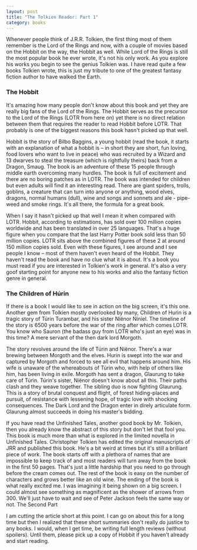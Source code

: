 ```yaml
---
layout: post
title: "The Tolkien Reader: Part 1"
category: books
---
```


Whenever people think of J.R.R. Tolkien, the first thing most of them remember is the Lord of the Rings and now, with a couple of movies based on the Hobbit on the way, the Hobbit as well. While Lord of the Rings is still the most popular book he ever wrote, it's not his only work. As you explore his works you begin to see the genius Tolkien was. I have read quite a few books Tolkien wrote, this is just my tribute to one of the greatest fantasy fiction author to have walked the Earth.

### The Hobbit

It's amazing how many people don't know about this book and yet they are really big fans of the Lord of the Rings. The Hobbit serves as the precursor to the Lord of the Rings (LOTR from here on) yet there is no direct relation between them that requires the reader to read Hobbit before LOTR. That probably is one of the biggest reasons this book hasn't picked up that well.

Hobbit is the story of Bilbo Baggins, a young hobbit (read the book, it starts with an explanation of what a hobbit is – in short they are short, fun loving, food lovers who want to live in peace) who was recruited by a Wizard and 13 dwarves to steal the treasure (which is rightfully theirs) back from a Dragon, Smaug. The book is an adventure of these 15 people through middle earth overcoming many hurdles. The book is full of excitement and there are no boring patches as in LOTR. The book was intended for children but even adults will find it an interesting read. There are giant spiders, trolls, goblins, a creature that can turn into anyone or anything, wood elves, dragons, normal humans (dull), wine and songs and sonnets and ale - pipe-weed and smoke rings. It's all there, the formula for a great book.

When I say it hasn't picked up that well I mean it when compared with LOTR. Hobbit, according to estimations, has sold over 100 million copies worldwide and has been translated in over 25 languages. That's a huge figure when you compare that the last Harry Potter book sold less than 50 million copies. LOTR sits above the combined figures of these 2 at around 150 million copies sold. Even with these figures, I see around and I see people I know – most of them haven't even heard of the Hobbit. They haven't read the book and have no clue what it is about. It's a book you must read if you are interested in Tolkien's work in general. It's also a very goof starting point for anyone new to his works and also the fantasy fiction genre in general.

### The Children of Húrin

If there is a book I would like to see in action on the big screen, it's this one. Another gem from Tolkien mostly overlooked by many, Children of Hurin is a tragic story of Túrin Turambar, and his sister Niënor Níniel. The timeline of the story is 6500 years before the war of the ring after which comes LOTR. You know who Sauron (the badass guy from LOTR who's just an eye) was in this time? A mere servant of the then dark lord Morgoth.

The story revolves around the life of Túrin and Niënor. There's a war brewing between Morgoth and the elves. Hurin is swept into the war and captured by Morgoth and forced to see all evil that happens around him. His wife is unaware of the whereabouts of Túrin who, with help of others like him, has been living in exile. Morgoth has sent a dragon, Glaurung to take care of Túrin. Túrin's sister, Niënor doesn't know about all this. Their paths clash and they weave together. The sibling duo is now fighting Glaurung. This is a story of brutal conquest and flight, of forest hiding-places and pursuit, of resistance with lessening hope, of tragic love with shocking consequences. The Dark Lord and the Dragon enter in direly articulate form. Glaurung almost succeeds in doing his master's bidding.

If you have read the Unfinished Tales, another good book by Mr. Tolkien, then you already know the abstract of this story but don't let that fool you. This book is much more than what is explored in the limited novella in Unfinished Tales. Christopher Tolkien has edited the original manuscripts of JRR and published this book. He's a bit weird at times but it's still a brilliant piece of work. The book starts off with a plethora of names that are impossible to keep track of and most readers will turn away from the book in the first 50 pages. That's just a little hardship that you need to go through before the cream comes out. The rest of the book is easy on the number of characters and grows better like an old wine. The ending of the book is what really excited me. I was imagining it being shown on a big screen. I could almost see something as magnificent as the shower of arrows from 300. We'll just have to wait and see of Peter Jackson feels the same way or not.
The Second Part

I am cutting the article short at this point. I can go on about this for a long time but then I realized that these short summaries don't really do justice to any books. I would, when I get time, be writing full length reviews (without spoilers). Until them, please pick up a copy of Hobbit if you haven't already and start reading.
